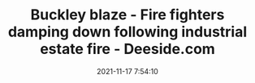 ---
"title": "Buckley blaze - Fire fighters damping down following industrial estate fire - Deeside.com"
"date": "2021-11-17 7:54:10"
"feed_name": "GOOGLENEWSINDUSTRIAL"
"feed_website": "https://news.google.com/search?q=industrial%2Bincident&hl=en-US&gl=US&ceid=US:en"
"feed_rss": "https://news.google.com/rss/search?q=industrial%2Bincident&hl=en-US&gl=US&ceid=US:en"
"link": "https://www.deeside.com/buckley-residents-advised-to-close-windows-doors-after-industrial-estate-fire/"
"source": "{'href': 'https://www.deeside.com', 'title': 'Deeside.com'}"
"file": "_posts/2021-1-1-e0aefe6461788a344366f72394ab4210845347f9.md"
"accident": "1"
"drilling": "1"
"dead": "0"
"injured": "0"
"arrested": "0"
"place": "unknown place"
"where": "unknown site"
"causes": "unknown"
"place_uri": "unknown place"
---